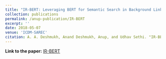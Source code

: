 ```yaml
---
title: "IR-BERT: Leveraging BERT for Semantic Search in Background Linking for News Articles"
collection: publications
permalink: /anup-publication/IR-BERT
excerpt: ''
date: 2018-05-07
venue: 'ICDM-SAREC'
citation: A. A. Deshmukh, Anand Deshmukh, Anup, and Udhav Sethi. "IR-BERT: Leveraging BERT for Semantic Search in Background Linking for News Articles." arXiv e-prints (2020): arXiv-2007. P. Nair and S. Rao, "A Scalable Clustering Algorithm for Serendipity in Recommender Systems," 2018 IEEE International Conference on Data Mining Workshops (ICDMW), Singapore, Singapore, 2018, pp. 1279-1288.
---
```



**Link to the paper:** [IR-BERT](https://arxiv.org/abs/2007.12603)

<!-- ---
title: "IR BERT Leveraging BERT for Semantic Search in Background Linking for News Articles"
collection: publications
permalink: /anup-publication/IR-BERT:-Leveraging-BERT-for-Semantic-Search-in-Background-Linking-for-News-Articles
excerpt: ''
date: 2020-07-01
venue: 'ArXiv'
citation: Anand Deshmukh, Anup, and Udhav Sethi. "IR-BERT: Leveraging BERT for Semantic Search in Background Linking for News Articles." arXiv e-prints (2020): arXiv-2007.
---
 -->



